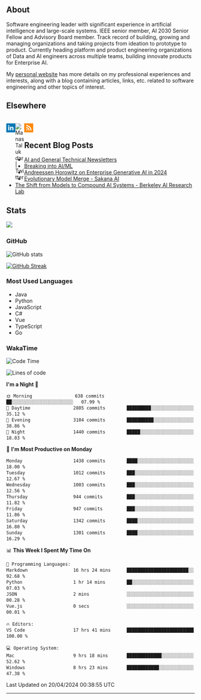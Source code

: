 ## About

Software engineering leader with significant experience in artificial intelligence and large-scale systems. IEEE senior member, AI 2030 Senior Fellow and Advisory Board member. Track record of building, growing and managing organizations and taking projects from ideation to prototype to product. Currently heading platform and product engineering organizations of Data and AI engineers across multiple teams, building innovate products for Enterprise AI.

My [personal website](https://manastalukdar.github.io/) has more details on my professional experiences and interests, along with a blog containing articles, links, etc. related to software engineering and other topics of interest.

## Elsewhere

</br>

<a href="https://www.linkedin.com/in/manastalukdar" target="_blank">
  <img align="left" alt="Manas Talukdar | Linkedin" width="24px" src="https://raw.githubusercontent.com/edent/SuperTinyIcons/master/images/svg/linkedin.svg" />
</a>
<a href="https://www.twitter.com/manastalukdar" target="_blank">
  <img align="left" alt="Manas Talukdar | Twitter" width="24px" src="https://github.com/TheDudeThatCode/TheDudeThatCode/blob/master/Assets/Twitter.svg" />
</a>
<a href="https://manastalukdar.github.io/" target="_blank">
  <img align="left" alt="Manas Talukdar | Website" width="24px" src="https://github.com/edent/SuperTinyIcons/blob/master/images/svg/rss.svg" />
</a>

</br>

## Recent Blog Posts

<!-- BLOG:START -->
- [AI and General Technical Newsletters](https://manastalukdar.github.io/blog/2024/04/18/ai-and-general-technical-newsletters/)
- [Breaking into AI/ML](https://manastalukdar.github.io/blog/2024/04/13/breaking-into-ai-ml/)
- [Andreessen Horowitz on Enterprise Generative AI in 2024](https://manastalukdar.github.io/blog/2024/03/30/generative-ai-enterprise-2024-a16z/)
- [Evolutionary Model Merge - Sakana AI](https://manastalukdar.github.io/blog/2024/03/30/evolutionary-model-merge-sakana-ai/)
- [The Shift from Models to Compound AI Systems - Berkeley AI Research Lab](https://manastalukdar.github.io/blog/2024/03/17/shift-models-compound-ai-systems-bair-lab/)
<!-- BLOG:END -->

## Stats

![](https://komarev.com/ghpvc/?username=manastalukdar)

### GitHub

![GitHub stats](https://github-readme-stats.vercel.app/api?username=manastalukdar&show_icons=true&hide_border=true&hide_rank=true&hide_title=true&icon_color=79ff97&text_color=cecac3&bg_color=4d4b4b)

[![GitHub Streak](https://streak-stats.demolab.com?user=manastalukdar&hide_border=true&border_radius=4&date_format=M%20j%5B%2C%20Y%5D&background=4D4B4B)](https://git.io/streak-stats)

### Most Used Languages

- Java
- Python
- JavaScript
- C#
- Vue
- TypeScript
- Go

<!--
![Top Langs](https://github-readme-stats.vercel.app/api/top-langs/?username=manastalukdar&layout=compact&hide_border=true&hide_title=true&icon_color=79ff97&text_color=cecac3&bg_color=4d4b4b)
-->

### WakaTime

<!--START_SECTION:waka-->
![Code Time](http://img.shields.io/badge/Code%20Time-4%2C386%20hrs%2048%20mins-blue)

![Lines of code](https://img.shields.io/badge/From%20Hello%20World%20I%27ve%20Written-2.1%20million%20lines%20of%20code-blue)

**I'm a Night 🦉** 

```text
🌞 Morning                638 commits         ██░░░░░░░░░░░░░░░░░░░░░░░   07.99 % 
🌆 Daytime                2805 commits        █████████░░░░░░░░░░░░░░░░   35.12 % 
🌃 Evening                3104 commits        ██████████░░░░░░░░░░░░░░░   38.86 % 
🌙 Night                  1440 commits        █████░░░░░░░░░░░░░░░░░░░░   18.03 % 
```
📅 **I'm Most Productive on Monday** 

```text
Monday                   1438 commits        ████░░░░░░░░░░░░░░░░░░░░░   18.00 % 
Tuesday                  1012 commits        ███░░░░░░░░░░░░░░░░░░░░░░   12.67 % 
Wednesday                1003 commits        ███░░░░░░░░░░░░░░░░░░░░░░   12.56 % 
Thursday                 944 commits         ███░░░░░░░░░░░░░░░░░░░░░░   11.82 % 
Friday                   947 commits         ███░░░░░░░░░░░░░░░░░░░░░░   11.86 % 
Saturday                 1342 commits        ████░░░░░░░░░░░░░░░░░░░░░   16.80 % 
Sunday                   1301 commits        ████░░░░░░░░░░░░░░░░░░░░░   16.29 % 
```


📊 **This Week I Spent My Time On** 

```text
💬 Programming Languages: 
Markdown                 16 hrs 24 mins      ███████████████████████░░   92.68 % 
Python                   1 hr 14 mins        ██░░░░░░░░░░░░░░░░░░░░░░░   07.03 % 
JSON                     2 mins              ░░░░░░░░░░░░░░░░░░░░░░░░░   00.28 % 
Vue.js                   0 secs              ░░░░░░░░░░░░░░░░░░░░░░░░░   00.01 % 

🔥 Editors: 
VS Code                  17 hrs 41 mins      █████████████████████████   100.00 % 

💻 Operating System: 
Mac                      9 hrs 18 mins       █████████████░░░░░░░░░░░░   52.62 % 
Windows                  8 hrs 23 mins       ████████████░░░░░░░░░░░░░   47.38 % 
```


 Last Updated on 20/04/2024 00:38:55 UTC
<!--END_SECTION:waka-->

---

<!--

**manastalukdar/manastalukdar** is a ✨ _special_ ✨ repository because its `README.md` (this file) appears on your GitHub profile.

Here are some ideas to get you started:

- 🔭 I’m currently working on ...
- 🌱 I’m currently learning ...
- 👯 I’m looking to collaborate on ...
- 🤔 I’m looking for help with ...
- 💬 Ask me about ...
- 📫 How to reach me: ...
- 😄 Pronouns: ...
- ⚡ Fun fact: ...
-->
